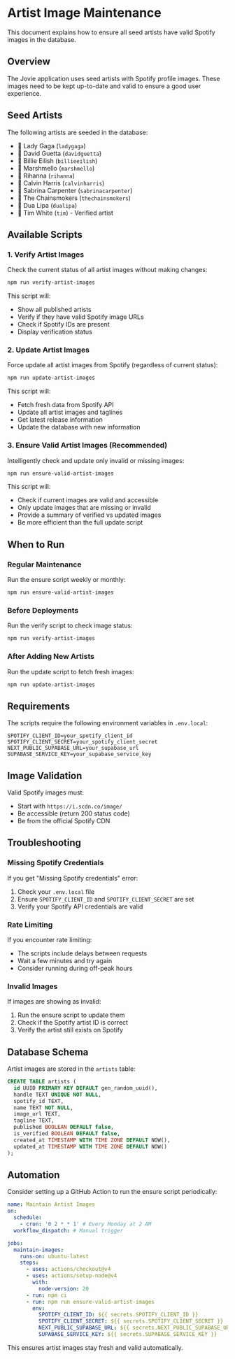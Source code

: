 # Artist Image Maintenance

This document explains how to ensure all seed artists have valid Spotify images in the database.

## Overview

The Jovie application uses seed artists with Spotify profile images. These images need to be kept up-to-date and valid to ensure a good user experience.

## Seed Artists

The following artists are seeded in the database:

- 🌱 Lady Gaga (`ladygaga`)
- 🌱 David Guetta (`davidguetta`)
- 🌱 Billie Eilish (`billieeilish`)
- 🌱 Marshmello (`marshmello`)
- 🌱 Rihanna (`rihanna`)
- 🌱 Calvin Harris (`calvinharris`)
- 🌱 Sabrina Carpenter (`sabrinacarpenter`)
- 🌱 The Chainsmokers (`thechainsmokers`)
- 🌱 Dua Lipa (`dualipa`)
- 🌱 Tim White (`tim`) - Verified artist

## Available Scripts

### 1. Verify Artist Images

Check the current status of all artist images without making changes:

```bash
npm run verify-artist-images
```

This script will:

- Show all published artists
- Verify if they have valid Spotify image URLs
- Check if Spotify IDs are present
- Display verification status

### 2. Update Artist Images

Force update all artist images from Spotify (regardless of current status):

```bash
npm run update-artist-images
```

This script will:

- Fetch fresh data from Spotify API
- Update all artist images and taglines
- Get latest release information
- Update the database with new information

### 3. Ensure Valid Artist Images (Recommended)

Intelligently check and update only invalid or missing images:

```bash
npm run ensure-valid-artist-images
```

This script will:

- Check if current images are valid and accessible
- Only update images that are missing or invalid
- Provide a summary of verified vs updated images
- Be more efficient than the full update script

## When to Run

### Regular Maintenance

Run the ensure script weekly or monthly:

```bash
npm run ensure-valid-artist-images
```

### Before Deployments

Run the verify script to check image status:

```bash
npm run verify-artist-images
```

### After Adding New Artists

Run the update script to fetch fresh images:

```bash
npm run update-artist-images
```

## Requirements

The scripts require the following environment variables in `.env.local`:

```env
SPOTIFY_CLIENT_ID=your_spotify_client_id
SPOTIFY_CLIENT_SECRET=your_spotify_client_secret
NEXT_PUBLIC_SUPABASE_URL=your_supabase_url
SUPABASE_SERVICE_KEY=your_supabase_service_key
```

## Image Validation

Valid Spotify images must:

- Start with `https://i.scdn.co/image/`
- Be accessible (return 200 status code)
- Be from the official Spotify CDN

## Troubleshooting

### Missing Spotify Credentials

If you get "Missing Spotify credentials" error:

1. Check your `.env.local` file
2. Ensure `SPOTIFY_CLIENT_ID` and `SPOTIFY_CLIENT_SECRET` are set
3. Verify your Spotify API credentials are valid

### Rate Limiting

If you encounter rate limiting:

- The scripts include delays between requests
- Wait a few minutes and try again
- Consider running during off-peak hours

### Invalid Images

If images are showing as invalid:

1. Run the ensure script to update them
2. Check if the Spotify artist ID is correct
3. Verify the artist still exists on Spotify

## Database Schema

Artist images are stored in the `artists` table:

```sql
CREATE TABLE artists (
  id UUID PRIMARY KEY DEFAULT gen_random_uuid(),
  handle TEXT UNIQUE NOT NULL,
  spotify_id TEXT,
  name TEXT NOT NULL,
  image_url TEXT,
  tagline TEXT,
  published BOOLEAN DEFAULT false,
  is_verified BOOLEAN DEFAULT false,
  created_at TIMESTAMP WITH TIME ZONE DEFAULT NOW(),
  updated_at TIMESTAMP WITH TIME ZONE DEFAULT NOW()
);
```

## Automation

Consider setting up a GitHub Action to run the ensure script periodically:

```yaml
name: Maintain Artist Images
on:
  schedule:
    - cron: '0 2 * * 1' # Every Monday at 2 AM
  workflow_dispatch: # Manual trigger

jobs:
  maintain-images:
    runs-on: ubuntu-latest
    steps:
      - uses: actions/checkout@v4
      - uses: actions/setup-node@v4
        with:
          node-version: 20
      - run: npm ci
      - run: npm run ensure-valid-artist-images
        env:
          SPOTIFY_CLIENT_ID: ${{ secrets.SPOTIFY_CLIENT_ID }}
          SPOTIFY_CLIENT_SECRET: ${{ secrets.SPOTIFY_CLIENT_SECRET }}
          NEXT_PUBLIC_SUPABASE_URL: ${{ secrets.NEXT_PUBLIC_SUPABASE_URL }}
          SUPABASE_SERVICE_KEY: ${{ secrets.SUPABASE_SERVICE_KEY }}
```

This ensures artist images stay fresh and valid automatically.
